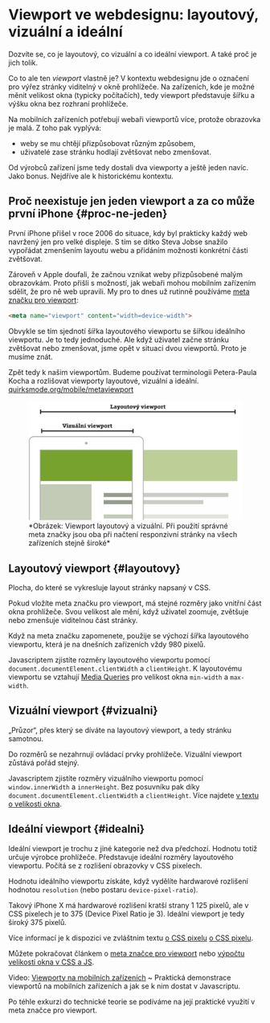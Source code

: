 # Viewport ve webdesignu: layoutový, vizuální a ideální

Dozvíte se, co je layoutový, co vizuální a co ideální viewport. A také proč je jich tolik.

Co to ale ten *viewport* vlastně je? V kontextu webdesignu jde o označení pro výřez stránky viditelný v okně prohlížeče. Na zařízeních, kde je možné měnit velikost okna (typicky počítačích), tedy viewport představuje šířku a výšku okna bez rozhraní prohlížeče.

Na mobilních zařízeních potřebují webaři viewportů více, protože obrazovka je malá. Z toho pak vyplývá:

- weby se mu chtějí přizpůsobovat různým způsobem,
- uživatelé zase stránku hodlají zvětšovat nebo zmenšovat.

<!-- AdSnippet -->

Od výrobců zařízení jsme tedy dostali dva viewporty a ještě jeden navíc. Jako bonus. Nejdříve ale k historickému kontextu.

## Proč neexistuje jen jeden viewport a za co může první iPhone {#proc-ne-jeden}

První iPhone přišel v roce 2006 do situace, kdy byl prakticky každý web navržený jen pro velké displeje. S tím se dítko Steva Jobse snažilo vypořádat zmenšením layoutu webu a přidáním možnosti konkrétní části zvětšovat.

Zároveň v Apple doufali, že začnou vznikat weby přizpůsobené malým obrazovkám. Proto přišli s možností, jak  webaři mohou mobilním  zařízením  sdělit, že pro ně web upravili. My pro to dnes už rutinně používáme [meta značku pro viewport](viewport-meta.md):

```html
<meta name="viewport" content="width=device-width">
```

Obvykle se tím sjednotí šířka layoutového viewportu se šířkou ideálního viewportu. Je to tedy jednoduché. Ale když uživatel začne stránku zvětšovat nebo zmenšovat, jsme opět v situaci dvou viewportů. Proto je musíme znát.

Zpět tedy k našim viewportům. Budeme používat terminologii Petera-Paula Kocha a rozlišovat viewporty layoutové, vizuální a ideální. [quirksmode.org/mobile/metaviewport](http://www.quirksmode.org/mobile/metaviewport/)

<figure>
<img src="../dist/images/original/viewport-layoutovy-vizualni.jpg" alt="Layoutový a vizuální viewport">
<figcaption markdown="1">
*Obrázek: Viewport layoutový a vizuální. Při použití správné meta značky jsou oba při načtení responzivní stránky na všech zařízeních stejně široké*
</figcaption>
</figure>

## Layoutový viewport {#layoutovy}

Plocha, do které se vykresluje layout stránky napsaný v CSS.

Pokud vložíte meta značku pro viewport, má stejné rozměry jako vnitřní část okna prohlížeče. Svou velikost ale mění, když uživatel zoomuje, zvětšuje nebo zmenšuje viditelnou část stránky.

Když na meta značku zapomenete, použije se výchozí šířka layoutového viewportu, která je na dnešních zařízeních vždy 980 pixelů.

<!-- AdSnippet -->

Javascriptem zjistíte rozměry layoutového viewportu pomocí `document.documentElement.clientWidth` a `clientHeight`. K layoutovému viewportu se vztahují [Media Queries](css3-media-queries.md) pro velikost okna `min-width` a `max-width`.

## Vizuální viewport {#vizualni}

„Průzor“, přes který se díváte na layoutový viewport, a tedy stránku samotnou.

Do rozměrů se nezahrnují ovládací prvky prohlížeče. Vizuální viewport zůstává pořád stejný. 

Javascriptem zjistíte rozměry vizuálního viewportu pomocí `window.innerWidth` a `innerHeight`. Bez posuvníku pak díky `document.documentElement.clientWidth` a `clientHeight`. Více najdete [v textu o velikosti okna](velikost-okna-css-js.md).

## Ideální viewport  {#idealni}

Ideální viewport je trochu z jiné kategorie než dva předchozí. Hodnotu totiž určuje výrobce prohlížeče. Představuje ideální rozměry layoutového viewportu. Počítá se z rozlišení obrazovky v CSS pixelech.

Hodnotu ideálního viewportu získáte, když vydělíte hardwarové rozlišení hodnotou `resolution` (nebo postaru `device-pixel-ratio`).

Takový iPhone X má hardwarové rozlišení kratší strany 1 125 pixelů, ale v CSS pixelech je to 375 (Device Pixel Ratio je  3). Ideální viewport je tedy široký 375 pixelů.
  
Více informací je k dispozici ve zvláštním textu <span class="ebook-only" markdown="1">[o CSS pixelu](zmeny-css-pixel.md)</span> <span class="web-only" markdown="1">[o CSS pixelu](css-pixel.md)</span>. 


<div class="web-only" markdown="1">

  Můžete pokračovat článkem o [meta značce pro viewport](viewport-meta.md) nebo [výpočtu velikosti okna v CSS a JS](velikost-okna-css-js.md).

</div>

<p class="video web-only">

Video: <a href="https://www.youtube.com/watch?v=Un1lofU64oo">Viewporty na mobilních zařízeních</a> ~ Praktická demonstrace viewportů na mobilních zařízeních a jak se k nim dostat v Javascriptu.

</p>

<div class="ebook-only" markdown="1">

  Po téhle exkurzi do technické teorie se podíváme na její praktické využití  v meta značce pro viewport.  

</div>

<!-- AdSnippet -->
